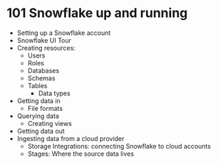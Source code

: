 # 101 Snowflake up and running

- Setting up a Snowflake account
- Snowflake UI Tour
- Creating resources:
    - Users
    - Roles
    - Databases
    - Schemas
    - Tables
        - Data types
- Getting data in
    - File formats
- Querying data
    - Creating views
- Getting data out
- Ingesting data from a cloud provider
    - Storage Integrations: connecting Snowflake to cloud accounts
    - Stages: Where the source data lives
